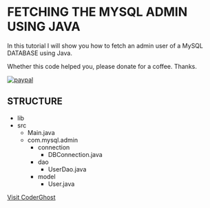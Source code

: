 # FETCHING THE MYSQL ADMIN USING JAVA
In this tutorial I will show you how to fetch an admin user of a MySQL DATABASE using Java.

Whether this code helped you, please donate for a coffee. Thanks.

[![paypal](https://www.paypalobjects.com/en_US/i/btn/btn_donateCC_LG.gif)](https://www.paypal.com/cgi-bin/webscr?cmd=_s-xclick&hosted_button_id=AFSV8TQBVW6LC)

## STRUCTURE
* lib
* src
    * Main.java
    * com.mysql.admin
        * connection
            * DBConnection.java
        * dao
            * UserDao.java
        * model
            * User.java
            
[Visit CoderGhost](https://www.coderghost.com/)
